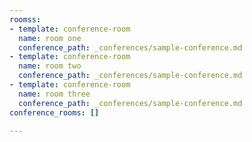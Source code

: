 ```yaml
---
roomss:
- template: conference-room
  name: room one
  conference_path: _conferences/sample-conference.md
- template: conference-room
  name: room two
  conference_path: _conferences/sample-conference.md
- template: conference-room
  name: room three
  conference_path: _conferences/sample-conference.md
conference_rooms: []

---
```

